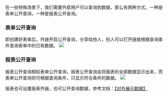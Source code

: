 在一些特殊场景下，我们需要外部用户可以查询到数据，那么有两种方式，一种是表单公开查询，一种是报表公开查询。

### 表单公开查询
即创建好表单后，外链开启公开查询，分享给他人，别人可以打开链接根据查询条件查询表单中的已有数据。
![](../img/6-1-20-4i1.gif)

### 报表公开查询
报表公开查询相较表单公开查询，报表公开查询会将报表的全部数据显示出来，而表单公开查询则可根据查询条件，只显示符合条件的数据。
![](../img/6-1-20-4i2.gif)

报表也可设置报表外链，也可公开查询数据，参考文档：[【对外展示数据】](14-2对外展示数据.md ':target=_blank')